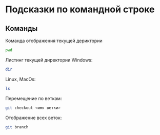 # Подсказки по командной строке

## Команды

Команда отображения текущей дериктории
```sh
pwd
```

Листинг текущей директории 
Windows:
```sh
dir
```
Linux, MacOs:
```sh
ls
```

Перемещение по веткам:
```sh
git checkout <имя ветки>
```

Отображение всех веток:

```sh
git branch
```
